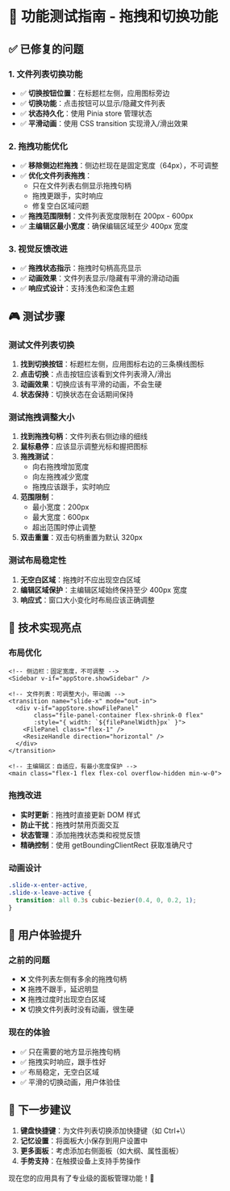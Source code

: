 # 🎯 功能测试指南 - 拖拽和切换功能

## ✅ 已修复的问题

### 1. **文件列表切换功能**
- ✅ **切换按钮位置**：在标题栏左侧，应用图标旁边
- ✅ **切换功能**：点击按钮可以显示/隐藏文件列表
- ✅ **状态持久化**：使用 Pinia store 管理状态
- ✅ **平滑动画**：使用 CSS transition 实现滑入/滑出效果

### 2. **拖拽功能优化**
- ✅ **移除侧边栏拖拽**：侧边栏现在是固定宽度（64px），不可调整
- ✅ **优化文件列表拖拽**：
  - 只在文件列表右侧显示拖拽句柄
  - 拖拽更跟手，实时响应
  - 修复空白区域问题
- ✅ **拖拽范围限制**：文件列表宽度限制在 200px - 600px
- ✅ **主编辑区最小宽度**：确保编辑区域至少 400px 宽度

### 3. **视觉反馈改进**
- ✅ **拖拽状态指示**：拖拽时句柄高亮显示
- ✅ **动画效果**：文件列表显示/隐藏有平滑的滑动动画
- ✅ **响应式设计**：支持浅色和深色主题

## 🎮 测试步骤

### 测试文件列表切换
1. **找到切换按钮**：标题栏左侧，应用图标右边的三条横线图标
2. **点击切换**：点击按钮应该看到文件列表滑入/滑出
3. **动画效果**：切换应该有平滑的动画，不会生硬
4. **状态保持**：切换状态在会话期间保持

### 测试拖拽调整大小
1. **找到拖拽句柄**：文件列表右侧边缘的细线
2. **鼠标悬停**：应该显示调整光标和握把图标
3. **拖拽测试**：
   - 向右拖拽增加宽度
   - 向左拖拽减少宽度
   - 拖拽应该跟手，实时响应
4. **范围限制**：
   - 最小宽度：200px
   - 最大宽度：600px
   - 超出范围时停止调整
5. **双击重置**：双击句柄重置为默认 320px

### 测试布局稳定性
1. **无空白区域**：拖拽时不应出现空白区域
2. **编辑区域保护**：主编辑区域始终保持至少 400px 宽度
3. **响应式**：窗口大小变化时布局应该正确调整

## 🔧 技术实现亮点

### 布局优化
```vue
<!-- 侧边栏：固定宽度，不可调整 -->
<Sidebar v-if="appStore.showSidebar" />

<!-- 文件列表：可调整大小，带动画 -->
<transition name="slide-x" mode="out-in">
  <div v-if="appStore.showFilePanel" 
       class="file-panel-container flex-shrink-0 flex"
       :style="{ width: `${filePanelWidth}px` }">
    <FilePanel class="flex-1" />
    <ResizeHandle direction="horizontal" />
  </div>
</transition>

<!-- 主编辑区：自适应，有最小宽度保护 -->
<main class="flex-1 flex flex-col overflow-hidden min-w-0">
```

### 拖拽改进
- **实时更新**：拖拽时直接更新 DOM 样式
- **防止干扰**：拖拽时禁用页面交互
- **状态管理**：添加拖拽状态类和视觉反馈
- **精确控制**：使用 getBoundingClientRect 获取准确尺寸

### 动画设计
```css
.slide-x-enter-active,
.slide-x-leave-active {
  transition: all 0.3s cubic-bezier(0.4, 0, 0.2, 1);
}
```

## 🎨 用户体验提升

### 之前的问题
- ❌ 文件列表左侧有多余的拖拽句柄
- ❌ 拖拽不跟手，延迟明显
- ❌ 拖拽过度时出现空白区域
- ❌ 切换文件列表时没有动画，很生硬

### 现在的体验
- ✅ 只在需要的地方显示拖拽句柄
- ✅ 拖拽实时响应，跟手性好
- ✅ 布局稳定，无空白区域
- ✅ 平滑的切换动画，用户体验佳

## 🚀 下一步建议

1. **键盘快捷键**：为文件列表切换添加快捷键（如 Ctrl+\\）
2. **记忆设置**：将面板大小保存到用户设置中
3. **更多面板**：考虑添加右侧面板（如大纲、属性面板）
4. **手势支持**：在触摸设备上支持手势操作

现在您的应用具有了专业级的面板管理功能！🎉
